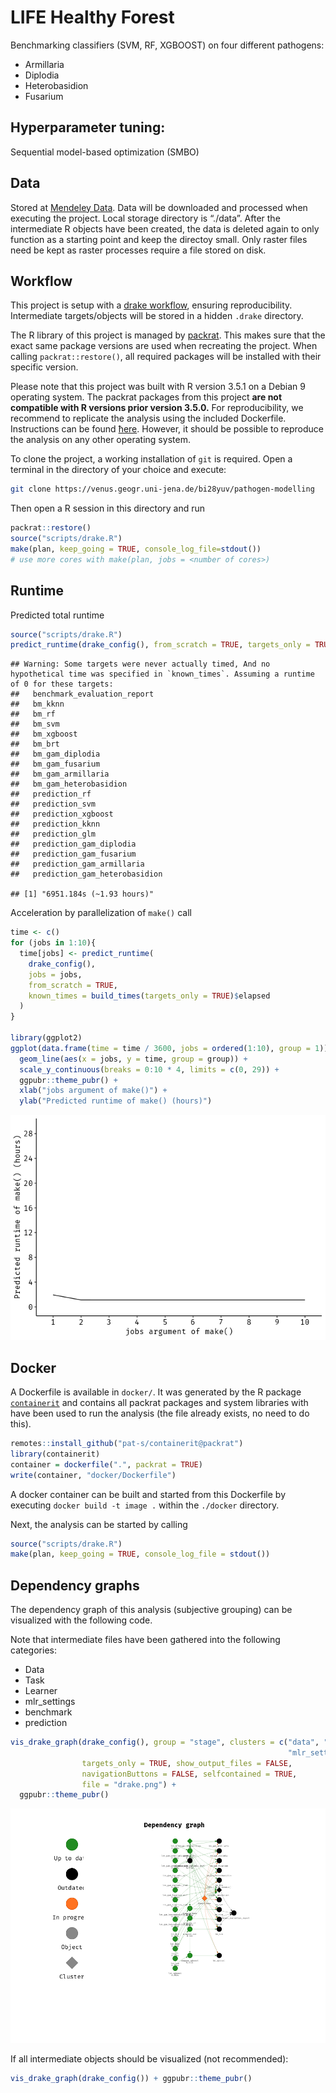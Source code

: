
# LIFE Healthy Forest

Benchmarking classifiers (SVM, RF, XGBOOST) on four different pathogens:

  - Armillaria
  - Diplodia
  - Heterobasidion
  - Fusarium

## Hyperparameter tuning:

Sequential model-based optimization (SMBO)

## Data

Stored at [Mendeley Data](http://dx.doi.org/10.17632/kmy95t22fy.1). Data
will be downloaded and processed when executing the project. Local
storage directory is “./data”. After the intermediate R objects have
been created, the data is deleted again to only function as a starting
point and keep the directoy small. Only raster files need be kept as
raster processes require a file stored on disk.

## Workflow

This project is setup with a [drake
workflow](https://github.com/ropensci/drake), ensuring reproducibility.
Intermediate targets/objects will be stored in a hidden `.drake`
directory.

The R library of this project is managed by
[packrat](https://rstudio.github.io/packrat/). This makes sure that the
exact same package versions are used when recreating the project. When
calling `packrat::restore()`, all required packages will be installed
with their specific version.

Please note that this project was built with R version 3.5.1 on a Debian
9 operating system. The packrat packages from this project **are not
compatible with R versions prior version 3.5.0.** For reproducibility,
we recommend to replicate the analysis using the included Dockerfile.
Instructions can be found
[ħere](https://venus.geogr.uni-jena.de/bi28yuv/pathogen-modelling#docker).
However, it should be possible to reproduce the analysis on any other
operating system.

To clone the project, a working installation of `git` is required. Open
a terminal in the directory of your choice and execute:

``` sh
git clone https://venus.geogr.uni-jena.de/bi28yuv/pathogen-modelling
```

Then open a R session in this directory and run

``` r
packrat::restore()
source("scripts/drake.R")
make(plan, keep_going = TRUE, console_log_file=stdout()) 
# use more cores with make(plan, jobs = <number of cores>)
```

## Runtime

Predicted total runtime

``` r
source("scripts/drake.R")
predict_runtime(drake_config(), from_scratch = TRUE, targets_only = TRUE)
```

    ## Warning: Some targets were never actually timed, And no hypothetical time was specified in `known_times`. Assuming a runtime of 0 for these targets:
    ##   benchmark_evaluation_report
    ##   bm_kknn
    ##   bm_rf
    ##   bm_svm
    ##   bm_xgboost
    ##   bm_brt
    ##   bm_gam_diplodia
    ##   bm_gam_fusarium
    ##   bm_gam_armillaria
    ##   bm_gam_heterobasidion
    ##   prediction_rf
    ##   prediction_svm
    ##   prediction_xgboost
    ##   prediction_kknn
    ##   prediction_glm
    ##   prediction_gam_diplodia
    ##   prediction_gam_fusarium
    ##   prediction_gam_armillaria
    ##   prediction_gam_heterobasidion

    ## [1] "6951.184s (~1.93 hours)"

Acceleration by parallelization of `make()` call

``` r
time <- c()
for (jobs in 1:10){
  time[jobs] <- predict_runtime(
    drake_config(),
    jobs = jobs,
    from_scratch = TRUE,
    known_times = build_times(targets_only = TRUE)$elapsed
  )
}

library(ggplot2)
ggplot(data.frame(time = time / 3600, jobs = ordered(1:10), group = 1)) +
  geom_line(aes(x = jobs, y = time, group = group)) +
  scale_y_continuous(breaks = 0:10 * 4, limits = c(0, 29)) +
  ggpubr::theme_pubr() +
  xlab("jobs argument of make()") +
  ylab("Predicted runtime of make() (hours)")
```

![](README_files/figure-gfm/unnamed-chunk-3-1.png)<!-- -->

## Docker

A Dockerfile is available in `docker/`. It was generated by the R
package [`containerit`](https://github.com/o2r-project/containerit) and
contains all packrat packages and system libraries with have been used
to run the analysis (the file already exists, no need to do this).

``` r
remotes::install_github("pat-s/containerit@packrat")
library(containerit)
container = dockerfile(".", packrat = TRUE)
write(container, "docker/Dockerfile")
```

A docker container can be built and started from this Dockerfile by
executing `docker build -t image .` within the `./docker` directory.

Next, the analysis can be started by calling

``` r
source("scripts/drake.R")
make(plan, keep_going = TRUE, console_log_file = stdout()) 
```

## Dependency graphs

The dependency graph of this analysis (subjective grouping) can be
visualized with the following code.

Note that intermediate files have been gathered into the following
categories:

  - Data
  - Task
  - Learner
  - mlr\_settings
  - benchmark
  - prediction

<!-- end list -->

``` r
vis_drake_graph(drake_config(), group = "stage", clusters = c("data", "prediction",
                                                              "mlr_settings"),
                targets_only = TRUE, show_output_files = FALSE,
                navigationButtons = FALSE, selfcontained = TRUE,
                file = "drake.png") +
  ggpubr::theme_pubr()
```

![](./drake.png)

If all intermediate objects should be visualized (not recommended):

``` r
vis_drake_graph(drake_config()) + ggpubr::theme_pubr()
```
